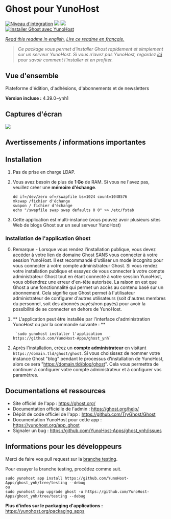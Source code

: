 # Ghost pour YunoHost

[![Niveau d'intégration](https://dash.yunohost.org/integration/ghost.svg)](https://dash.yunohost.org/appci/app/ghost) ![](https://ci-apps.yunohost.org/ci/badges/ghost.status.svg) ![](https://ci-apps.yunohost.org/ci/badges/ghost.maintain.svg)  
[![Installer Ghost avec YunoHost](https://install-app.yunohost.org/install-with-yunohost.svg)](https://install-app.yunohost.org/?app=ghost)

*[Read this readme in english.](./README.md)*
*[Lire ce readme en français.](./README_fr.md)*

> *Ce package vous permet d'installer Ghost rapidement et simplement sur un serveur YunoHost.
Si vous n'avez pas YunoHost, regardez [ici](https://yunohost.org/#/install) pour savoir comment l'installer et en profiter.*

## Vue d'ensemble

Plateforme d'édition, d'adhésions, d'abonnements et de newsletters

**Version incluse :** 4.39.0~ynh1



## Captures d'écran

![](./doc/screenshots/screenshot.png)

## Avertissements / informations importantes

## Installation

 1. Pas de prise en charge LDAP.
 1. Vous avez besoin de plus de **1 Go** de RAM. Si vous ne l'avez pas, veuillez créer une **mémoire d'échange**.

        dd if=/dev/zero of=/swapfile bs=1024 count=1048576
        mkswap /fichier d'échange
        swapon / fichier d'échange
        echo "/swapfile swap swap defaults 0 0" >> /etc/fstab

 1. Cette application est multi-instance (vous pouvez avoir plusieurs sites Web de blogs Ghost sur un seul serveur YunoHost)

### Installation de l'application Ghost

 0. Remarque - Lorsque vous rendez l'installation publique, vous devez accéder à votre lien de domaine Ghost SANS vous connecter à votre session YunoHost. Il est recommandé d'utiliser un mode incognito pour vous connecter à votre compte administrateur Ghost. Si vous rendez votre installation publique et essayez de vous connecter à votre compte administrateur Ghost tout en étant connecté à votre session YunoHost, vous obtiendrez une erreur d'en-tête autorisée. La raison en est que Ghost a une fonctionnalité qui permet un accès au contenu basé sur un abonnement. Cela signifie que Ghost permet à l'utilisateur administrateur de configurer d'autres utilisateurs (soit d'autres membres du personnel, soit des abonnés payés/non payés) pour avoir la possibilité de se connecter en dehors de YunoHost.
 
 1. ** L'application peut être installée par l'interface d'administration YunoHost ou par la commande suivante : **

         `sudo yunohost installer l'application https://github.com/YunoHost-Apps/ghost_ynh`

 2. Après l'installation, créez un **compte administrateur** en visitant `https://domain.tld/ghost/ghost`. Si vous choisissez de nommer votre instance Ghost "blog" pendant le processus d'installation de YunoHost, alors ce sera "https://domain.tld/blog/ghost". Cela vous permettra de continuer à configurer votre compte administrateur et à configurer vos paramètres. 
## Documentations et ressources

* Site officiel de l'app : https://ghost.org/
* Documentation officielle de l'admin : https://ghost.org/help/
* Dépôt de code officiel de l'app : https://github.com/TryGhost/Ghost
* Documentation YunoHost pour cette app : https://yunohost.org/app_ghost
* Signaler un bug : https://github.com/YunoHost-Apps/ghost_ynh/issues

## Informations pour les développeurs

Merci de faire vos pull request sur la [branche testing](https://github.com/YunoHost-Apps/ghost_ynh/tree/testing).

Pour essayer la branche testing, procédez comme suit.
```
sudo yunohost app install https://github.com/YunoHost-Apps/ghost_ynh/tree/testing --debug
ou
sudo yunohost app upgrade ghost -u https://github.com/YunoHost-Apps/ghost_ynh/tree/testing --debug
```

**Plus d'infos sur le packaging d'applications :** https://yunohost.org/packaging_apps